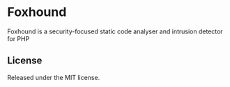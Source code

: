Foxhound
========

Foxhound is a security-focused static code analyser and intrusion detector for PHP


License
-------

Released under the MIT license.
